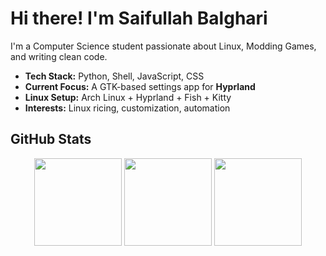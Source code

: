 # Hi there! I'm Saifullah Balghari  

I'm a Computer Science student passionate about Linux, Modding Games, and writing clean code.  

- **Tech Stack:** Python, Shell, JavaScript, CSS  
- **Current Focus:** A GTK-based settings app for **Hyprland**  
- **Linux Setup:** Arch Linux + Hyprland + Fish + Kitty  
- **Interests:** Linux ricing, customization, automation  

## GitHub Stats  

<p align="center">
  <img src="https://github-readme-stats.vercel.app/api?username=Saifullah-Balghari&hide=contribs&hide_title=true&hide_rank=false&rank_icon=github&show_icons=true&theme=catppuccin_mocha&border_radius=15&hide_border=true" height="140"/>
  <img src="https://streak-stats.demolab.com?user=Saifullah-Balghari&theme=catppuccin-mocha&border_radius=15&date_format=j%20M%5B%20Y%5D&card_width=500&hide_border=true" height="140" />
  <img src="https://github-readme-stats.vercel.app/api/top-langs/?username=Saifullah-Balghari&layout=compact&hide_title=true&langs_count=5&theme=catppuccin_mocha&border_radius=15&hide_border=true" height="140" />
</p> 
